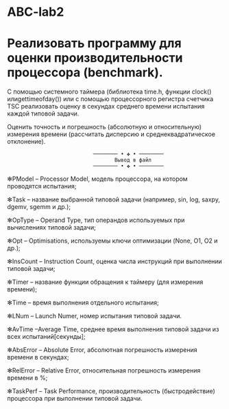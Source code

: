 # ABC-lab2
# Реализовать программу для оценки производительности процессора (benchmark).

С помощью системного таймера (библиотека time.h, функции clock() илиgettimeofday()) или
с помощью процессорного регистра счетчика TSC реализовать оценку в секундах среднего
времени испытания каждой типовой задачи. 

Оценить точность и погрешность (абсолютную и относительную) измерения времени 
(рассчитать дисперсию и среднеквадратическое отклонение). 
                                
                                ──────── • ✤ • ────────
                                       Вывод в файл
                                ──────── • ✤ • ────────
                                
✻PModel – Processor Model, модель процессора, на котором проводятся испытания;

✻Task – название выбранной типовой задачи (например, sin, log, saxpy, dgemv, sgemm и др.);

✻OpType – Operand Type, тип операндов используемых при вычислениях типовой задачи;

✻Opt – Optimisations, используемы ключи оптимизации (None, O1, O2 и др.);

✻InsCount – Instruction Count, оценка числа инструкций при выполнении типовой задачи;

✻Timer – название функции обращения к таймеру (для измерения времени);

✻Time – время выполнения отдельного испытания;

✻LNum – Launch Numer, номер испытания типовой задачи.

✻AvTime –Average Time, среднее время выполнения типовой задачи из всех испытаний[секунды];

✻AbsError – Absolute Error, абсолютная погрешность измерения времени в секундах;

✻RelError – Relative Error, относительная погрешность измерения времени в %;

✻TaskPerf – Task Performance, производительность (быстродействие) процессора при выполнении типовой задачи. 
